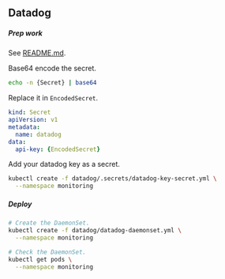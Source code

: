 ## Datadog

##### Prep work

See [README.md](../README.md).

Base64 encode the secret.

```bash
echo -n {Secret} | base64
```

Replace it in `EncodedSecret`.

```yml
kind: Secret
apiVersion: v1
metadata:
  name: datadog
data:
  api-key: {EncodedSecret}
```

Add your datadog key as a secret.

```bash
kubectl create -f datadog/.secrets/datadog-key-secret.yml \
  --namespace monitoring
```

##### Deploy

```bash
# Create the DaemonSet.
kubectl create -f datadog/datadog-daemonset.yml \
  --namespace monitoring

# Check the DaemonSet.
kubectl get pods \
  --namespace monitoring
```